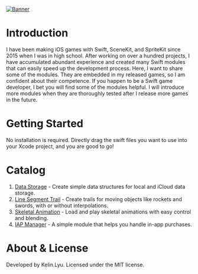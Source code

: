 [![Banner](https://github.com/KelinLyu/KModules/blob/main/GitHub%20Images/Banner.png)](#)
# Introduction
I have been making iOS games with Swift, SceneKit, and SpriteKit since 2015 when I was in high school. After working on over a hundred projects, I have accumulated abundant experience and created many Swift modules that can easily speed up the development process. Here, I want to share some of the modules. They are embedded in my released games, so I am confident about their competence. If you happen to be a Swift game developer, I bet you will find some of the modules helpful. I will introduce more modules when they are thoroughly tested after I release more games in the future.
# Getting Started
No installation is required. Directly drag the swift files you want to use into your Xcode project, and you are good to go!
# Catalog
1. [Data Storage](https://github.com/KelinLyu/KModules/tree/main/Data%20Storage) - Create simple data structures for local and iCloud data storage.
2. [Line Segment Trail](https://github.com/KelinLyu/KModules/tree/main/Line%20Segment%20Trail) - Create trails for moving objects like rockets and swords, with or without interpolations.
3. [Skeletal Animation](https://github.com/KelinLyu/KModules/tree/main/Skeletal%20Animation) - Load and play skeletal animations with easy control and blending.
4. [IAP Manager](https://github.com/KelinLyu/KModules/tree/main/IAP%20Manager) - A simple module that helps you handle in-app purchases.
# About & License
Developed by Kelin.Lyu. Licensed under the MIT license.
